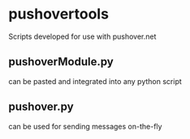 # pushovertools
Scripts developed for use with pushover.net

## pushoverModule.py
can be pasted and integrated into any python script

## pushover.py
can be used for sending messages on-the-fly
